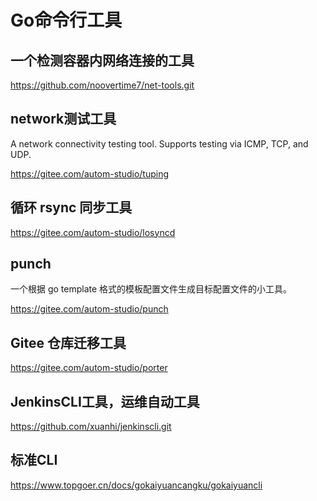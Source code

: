 # Go命令行工具


## 一个检测容器内网络连接的工具

https://github.com/noovertime7/net-tools.git




## network测试工具

A network connectivity testing tool. Supports testing via ICMP, TCP, and UDP.

https://gitee.com/autom-studio/tuping




## 循环 rsync 同步工具

https://gitee.com/autom-studio/losyncd




## punch

一个根据 go template 格式的模板配置文件生成目标配置文件的小工具。

https://gitee.com/autom-studio/punch




## Gitee 仓库迁移工具

https://gitee.com/autom-studio/porter




## JenkinsCLI工具，运维自动工具

https://github.com/xuanhi/jenkinscli.git



## 标准CLI

https://www.topgoer.cn/docs/gokaiyuancangku/gokaiyuancli
